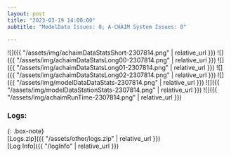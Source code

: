 ```yaml
---
layout: post
title: "2023-03-19 14:00:00"
subtitle: "ModelData Issues: 0; A-CHAIM System Issues: 0"

---
```


![]({{ "/assets/img/achaimDataStatsShort-2307814.png" | relative_url }})
![]({{ "/assets/img/achaimDataStatsLong00-2307814.png" | relative_url }})
![]({{ "/assets/img/achaimDataStatsLong01-2307814.png" | relative_url }})
![]({{ "/assets/img/achaimDataStatsLong02-2307814.png" | relative_url }})
![]({{ "/assets/img/modelDataDataStats-2307814.png" | relative_url }})
![]({{ "/assets/img/modelDataStationStats-2307814.png" | relative_url }})
![]({{ "/assets/img/achaimRunTime-2307814.png" | relative_url }})




### Logs:  
  
{: .box-note}  
[Logs.zip]({{ "/assets/other/logs.zip" | relative_url }})  
[Log Info]({{ "/logInfo" | relative_url }})  
